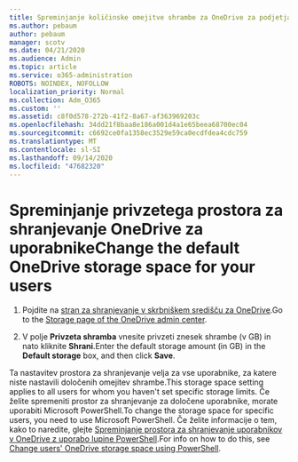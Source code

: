 ```yaml
---
title: Spreminjanje količinske omejitve shrambe za OneDrive za podjetja
ms.author: pebaum
author: pebaum
manager: scotv
ms.date: 04/21/2020
ms.audience: Admin
ms.topic: article
ms.service: o365-administration
ROBOTS: NOINDEX, NOFOLLOW
localization_priority: Normal
ms.collection: Adm_O365
ms.custom: ''
ms.assetid: c8f0d578-272b-41f2-8a67-af363969203c
ms.openlocfilehash: 34dd21f8baa8e186a001d4a1e65beea68700ec04
ms.sourcegitcommit: c6692ce0fa1358ec3529e59ca0ecdfdea4cdc759
ms.translationtype: MT
ms.contentlocale: sl-SI
ms.lasthandoff: 09/14/2020
ms.locfileid: "47682320"
---
```

# <a name="change-the-default-onedrive-storage-space-for-your-users"></a><span data-ttu-id="166d7-102">Spreminjanje privzetega prostora za shranjevanje OneDrive za uporabnike</span><span class="sxs-lookup"><span data-stu-id="166d7-102">Change the default OneDrive storage space for your users</span></span>

1. <span data-ttu-id="166d7-103">Pojdite na [stran za shranjevanje v skrbniškem središču za OneDrive](https://admin.onedrive.com/?v=StorageSettings).</span><span class="sxs-lookup"><span data-stu-id="166d7-103">Go to the [Storage page of the OneDrive admin center](https://admin.onedrive.com/?v=StorageSettings).</span></span>
    
2. <span data-ttu-id="166d7-104">V polje **Privzeta shramba** vnesite privzeti znesek shrambe (v GB) in nato kliknite **Shrani**.</span><span class="sxs-lookup"><span data-stu-id="166d7-104">Enter the default storage amount (in GB) in the **Default storage** box, and then click **Save**.</span></span>
    
<span data-ttu-id="166d7-105">Ta nastavitev prostora za shranjevanje velja za vse uporabnike, za katere niste nastavili določenih omejitev shrambe.</span><span class="sxs-lookup"><span data-stu-id="166d7-105">This storage space setting applies to all users for whom you haven't set specific storage limits.</span></span> <span data-ttu-id="166d7-106">Če želite spremeniti prostor za shranjevanje za določene uporabnike, morate uporabiti Microsoft PowerShell.</span><span class="sxs-lookup"><span data-stu-id="166d7-106">To change the storage space for specific users, you need to use Microsoft PowerShell.</span></span> <span data-ttu-id="166d7-107">Če želite informacije o tem, kako to naredite, glejte [Spreminjanje prostora za shranjevanje uporabnikov v OneDrive z uporabo lupine PowerShell](https://go.microsoft.com/fwlink/?linkid=866402).</span><span class="sxs-lookup"><span data-stu-id="166d7-107">For info on how to do this, see [Change users' OneDrive storage space using PowerShell](https://go.microsoft.com/fwlink/?linkid=866402).</span></span>
  

